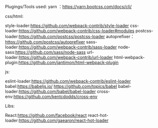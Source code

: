 Plugings/Tools used:
yarn ：https://yarn.bootcss.com/docs/cli/

css/html:

style-loader:https://github.com/webpack-contrib/style-loader
css-loader:https://github.com/webpack-contrib/css-loader#modules
postcss-loader:https://github.com/postcss/postcss-loader
  autoprefixer：https://github.com/postcss/autoprefixer
sass-loader:https://github.com/webpack-contrib/sass-loader
node-sass:https://github.com/sass/node-sass
url-loader:https://github.com/webpack-contrib/url-loader
html-webpack-plugin:https://github.com/jantimon/html-webpack-plugin

js:

eslint-loader:https://github.com/webpack-contrib/eslint-loader
babel:https://babeljs.io/   https://github.com/topics/babel
   babel-loader:https://github.com/babel/babel-loader
cross-env:https://github.com/kentcdodds/cross-env

Libs:

React:https://github.com/facebook/react
  react-hot-loader:https://github.com/gaearon/react-hot-loader